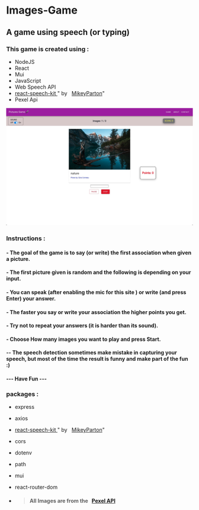 # Images-Game
## A game using speech (or typing) 
### This game is created using :
- NodeJS
- React
- Mui
- JavaScript
- Web Speech API
- <a href="https://www.npmjs.com/package/react-speech-kit" target='_blank'>react-speech-kit </a>" by &nbsp; <a href="https://github.com/MikeyParton" target='_blank'> MikeyParton</a>"
- Pexel Api

![alt text](./client/public/assets/screenShot1.jpg)

### Instructions : 
<h4> - The goal of the game is to say (or write) the first association when given a picture.</h4>
                <h4> - The first picture given is random and the following is depending on your input.</h4>
                <h4> - You can speak (after enabling the mic for this site ) or write (and press Enter) your answer. </h4>
                <h4> - The faster you say or write your association the higher points you get. </h4>
                <h4> - Try not to repeat your answers (it is harder than its sound).</h4>
                <h4> - Choose How many images you want to play and press Start. </h4>
                <h4>  -- The speech detection sometimes make mistake in capturing your speech,  but most of the time the result is  funny  and make part of the fun :) </h4>
                <h4>  ---  Have Fun  ---  </h4>

### packages :
- express
- axios
- <a href="https://www.npmjs.com/package/react-speech-kit" target='_blank'>react-speech-kit </a>" by &nbsp; <a href="https://github.com/MikeyParton" target='_blank'> MikeyParton</a>"
- cors 
- dotenv
- path 
- mui
- react-router-dom

- ><h4 className='about-h3'><ControlPointIcon className='icon'/>All Images are from the &nbsp; <a href="https://www.pexels.com/api/" target='_blank'>Pexel API</a>   </h3>
